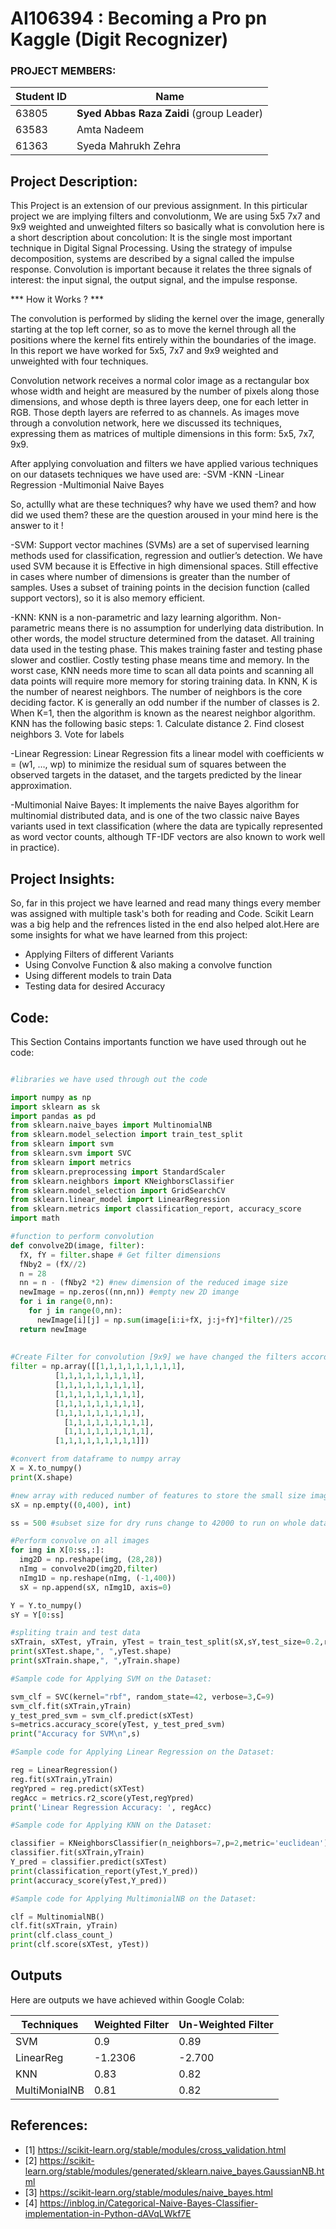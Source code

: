 # AI106394 :  Becoming a Pro pn Kaggle (Digit Recognizer)  

### PROJECT MEMBERS:

Student ID      |     Name
--------------- | -------------
   63805        | **Syed Abbas Raza Zaidi** (group Leader)
   63583        | Amta Nadeem
   61363        | Syeda Mahrukh Zehra



## Project Description:
This Project is an extension of our previous assignment. In this pirticular project we are implying filters and convolutionm, We are using 5x5 7x7  and 9x9 weighted and unweighted filters so basically what is convolution here is a short description about concolution:
It is the single most important technique in Digital Signal Processing. Using the strategy of impulse decomposition, systems are described by a signal called the impulse response. Convolution is important because it relates the three signals of interest: the input signal, the output signal, and the impulse response. 

*** How it Works ? ***

The convolution is performed by sliding the kernel over the image, generally starting at the top left corner, so as to move the kernel through all the positions where the kernel fits entirely within the boundaries of the image. In this report we have worked for 5x5, 7x7 and 9x9 weighted and unweighted with four techniques.

Convolution network receives a normal color image as a rectangular box whose width and height are measured by the number of pixels along those dimensions, and whose depth is three layers deep, one for each letter in RGB. Those depth layers are referred to as channels. As images move through a convolution network, here we discussed its techniques, expressing them as matrices of multiple dimensions in this form: 5x5, 7x7, 9x9.

After applying convoluation and filters we have applied various techniques on our datasets techniques we have used are:
-SVM
-KNN
-Linear Regression
-Multimonial Naive Bayes

So, actullly what are these techniques?  why have we used them? and how did we used them? these are the question aroused in your mind here is the answer to it !

-SVM:
      Support vector machines (SVMs) are a set of supervised learning methods used for classification, regression and outlier’s detection. We have used SVM because it is 
      Effective in high dimensional spaces. Still effective in cases where number of dimensions is greater than the number of samples. Uses a subset of training points in the         decision function (called support vectors), so it is also memory efficient.
      
-KNN:
      KNN is a non-parametric and lazy learning algorithm. Non-parametric means there is no assumption for underlying data distribution. In other words, the model structure           determined from the dataset. All training data used in the testing phase. This makes training faster and testing phase slower and costlier. Costly testing phase means time       and memory. In the worst case, KNN needs more time to scan all data points and scanning all data points will require more memory for storing training data. In KNN, K is         the number of nearest neighbors. The number of neighbors is the core deciding factor. K is generally an odd number if the number of classes is 2. When K=1, then the             algorithm is known as the nearest neighbor algorithm.
      KNN has the following basic steps:
      1.	Calculate distance
      2.	Find closest neighbors
      3.	Vote for labels
      
-Linear Regression:
                    Linear Regression fits a linear model with coefficients w = (w1, …, wp) to minimize the residual sum of squares between the observed targets in the dataset,                     and the targets predicted by the linear approximation.

-Multimonial Naive Bayes:
                          It implements the naive Bayes algorithm for multinomial distributed data, and is one of the two classic naive Bayes variants used in text                                         classification (where the data are typically represented as word vector counts, although TF-IDF vectors are also known to work well in practice). 
                    
## Project Insights:

So, far in this project we have learned and read many things every member was assigned with multiple task's both for reading and Code. Scikit Learn was a big help and the refrences listed in the end also helped alot.Here are some insights for what we have learned from this project:

- Applying Filters of different Variants 
- Using Convolve Function & also making a convolve function
- Using different models to train Data 
- Testing data for desired Accuracy


## Code: 

This Section Contains importants function we have used through out he code:
```python 

#libraries we have used through out the code

import numpy as np
import sklearn as sk
import pandas as pd
from sklearn.naive_bayes import MultinomialNB
from sklearn.model_selection import train_test_split
from sklearn import svm
from sklearn.svm import SVC
from sklearn import metrics
from sklearn.preprocessing import StandardScaler
from sklearn.neighbors import KNeighborsClassifier
from sklearn.model_selection import GridSearchCV
from sklearn.linear_model import LinearRegression
from sklearn.metrics import classification_report, accuracy_score
import math

#function to perform convolution
def convolve2D(image, filter):
  fX, fY = filter.shape # Get filter dimensions
  fNby2 = (fX//2) 
  n = 28
  nn = n - (fNby2 *2) #new dimension of the reduced image size
  newImage = np.zeros((nn,nn)) #empty new 2D imange
  for i in range(0,nn):
    for j in range(0,nn):
      newImage[i][j] = np.sum(image[i:i+fX, j:j+fY]*filter)//25
  return newImage
  
  
#Create Filter for convolution [9x9] we have changed the filters accordingly this is a 9x9 unweighted filter
filter = np.array([[1,1,1,1,1,1,1,1,1],
          [1,1,1,1,1,1,1,1,1],
          [1,1,1,1,1,1,1,1,1],
          [1,1,1,1,1,1,1,1,1],
          [1,1,1,1,1,1,1,1,1],
          [1,1,1,1,1,1,1,1,1],
	        [1,1,1,1,1,1,1,1,1],
	        [1,1,1,1,1,1,1,1,1],
          [1,1,1,1,1,1,1,1,1]])

#convert from dataframe to numpy array
X = X.to_numpy()
print(X.shape)

#new array with reduced number of features to store the small size images
sX = np.empty((0,400), int)

ss = 500 #subset size for dry runs change to 42000 to run on whole data

#Perform convolve on all images
for img in X[0:ss,:]:
  img2D = np.reshape(img, (28,28))
  nImg = convolve2D(img2D,filter)
  nImg1D = np.reshape(nImg, (-1,400))
  sX = np.append(sX, nImg1D, axis=0)

Y = Y.to_numpy()
sY = Y[0:ss]

#spliting train and test data
sXTrain, sXTest, yTrain, yTest = train_test_split(sX,sY,test_size=0.2,random_state=0)
print(sXTest.shape,", ",yTest.shape)
print(sXTrain.shape,", ",yTrain.shape)

#Sample code for Applying SVM on the Dataset:

svm_clf = SVC(kernel="rbf", random_state=42, verbose=3,C=9)
svm_clf.fit(sXTrain,yTrain)
y_test_pred_svm = svm_clf.predict(sXTest)
s=metrics.accuracy_score(yTest, y_test_pred_svm)
print("Accuracy for SVM\n",s)

#Sample code for Applying Linear Regression on the Dataset:

reg = LinearRegression()
reg.fit(sXTrain,yTrain)
regYpred = reg.predict(sXTest)
regAcc = metrics.r2_score(yTest,regYpred) 
print('Linear Regression Accuracy: ', regAcc)

#Sample code for Applying KNN on the Dataset:

classifier = KNeighborsClassifier(n_neighbors=7,p=2,metric='euclidean')
classifier.fit(sXTrain,yTrain)
Y_pred = classifier.predict(sXTest)
print(classification_report(yTest,Y_pred))
print(accuracy_score(yTest,Y_pred))

#Sample code for Applying MultimonialNB on the Dataset:

clf = MultinomialNB()
clf.fit(sXTrain, yTrain)
print(clf.class_count_)
print(clf.score(sXTest, yTest))

```
## Outputs

Here are outputs we have achieved within Google Colab:

  Techniques    |   Weighted Filter  |  Un-Weighted Filter  
--------------- | ------------------ | -------------------
 SVM            |       0.9          |          0.89
 LinearReg      |     -1.2306        |        -2.700 
 KNN            |       0.83         |          0.82
 MultiMonialNB  |       0.81         |          0.82
	       



## References:
- [1] https://scikit-learn.org/stable/modules/cross_validation.html
- [2] https://scikit-learn.org/stable/modules/generated/sklearn.naive_bayes.GaussianNB.html
- [3] https://scikit-learn.org/stable/modules/naive_bayes.html
- [4] https://inblog.in/Categorical-Naive-Bayes-Classifier-implementation-in-Python-dAVqLWkf7E

